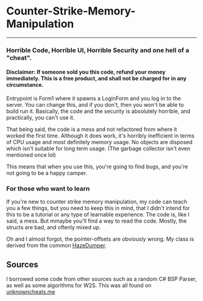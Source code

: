# Counter-Strike-Memory-Manipulation
___
### Horrible Code, Horrible UI, Horrible Security and one hell of a "cheat".

#### Disclaimer: If someone sold you this code, refund your money immediately. This is a free product, and shall not be charged for in any circumstance.

Entrypoint is Form1 where it spawns a LoginForm and you log in to the server. You can change this, and if you don't, then you won't be able to build run it. Basically, the code and the security is absolutely horrible, and practically, you can't use it.

That being said, the code is a mess and not refactored from where it worked the first time. Although it does work, it's horribly inefficient in terms of CPU usage and most definitely memory usage. No objects are disposed which isn't suitable for long term usage. (The garbage collector isn't even mentioned once lol)

This means that when you use this, you're going to find bugs, and you're not going to be a happy camper.

### For those who want to learn

If you're new to counter strike memory manipulation, my code can teach you a few things, but you need to keep this in mind, that I didn't intend for this to be a tutorial or any type of learnable experience. The code is, like I said, a mess. But mmaybe you'll find a way to read the code. Mostly, the structs are bad, and oftenly mixed up.

Oh and I almost forgot, the pointer-offsets are obviously wrong. My class is derived from the common [HazeDumper](https://github.com/frk1/hazedumper).

## Sources

I borrowed some code from other sources such as a random C# BSP Parser, as well as some algorithms for W2S. This was all found on [unknowncheats.me](http://unknowncheats.me/)